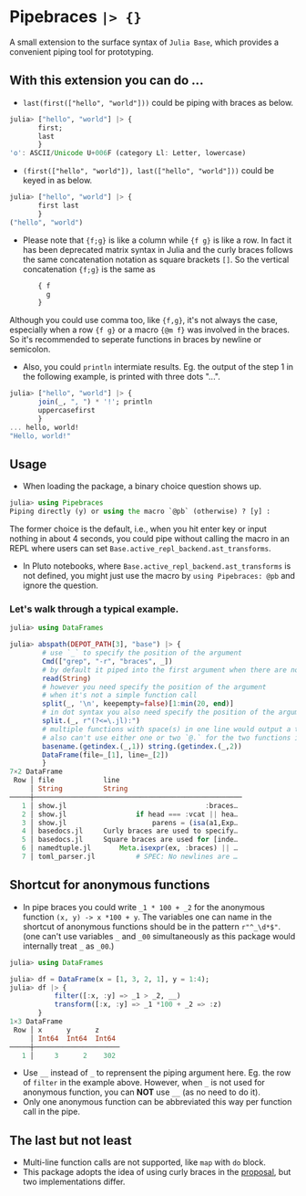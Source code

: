 # Pipebraces `|> {}` 
A small extension to the surface syntax of `Julia Base`, which provides a convenient piping tool for prototyping.

## With this extension you can do ...
- `last(first(["hello", "world"]))` could be piping with braces as below.
```jl
julia> ["hello", "world"] |> {
       first;
       last
       }
'o': ASCII/Unicode U+006F (category Ll: Letter, lowercase)
```
- `(first(["hello", "world"]), last(["hello", "world"]))` could be keyed in as below.
```jl
julia> ["hello", "world"] |> {
       first last
       }
("hello", "world")
```
- Please note that `{f;g}` is like a column while `{f g}` is like a row.
In fact it has been deprecated matrix syntax in Julia and the curly braces follows the same concatenation notation as square brackets `[]`. So the vertical concatenation 
`{f;g}` is the same as 
```jl
       { f
         g
       }
```
Although you could use comma too, like `{f,g}`, it's not always the case, especially when a row `{f g}` or a macro `{@m f}` was involved in the braces. So it's recommended to seperate functions in braces by newline or semicolon. 

- Also, you could `println` intermiate results. Eg. the output of the step 1 in the following example, is printed with three dots "...".  
```jl
julia> ["hello", "world"] |> {
       join(_, ", ") * '!'; println
       uppercasefirst
       }
... hello, world!
"Hello, world!"
```

## Usage
- When loading the package, a binary choice question shows up.
```jl
julia> using Pipebraces
Piping directly (y) or using the macro `@pb` (otherwise) ? [y] : 
```
The former choice is the default, i.e., when you hit enter key or input nothing in about 4 seconds, you could pipe without calling the macro in an REPL where users can set `Base.active_repl_backend.ast_transforms`.

- In Pluto notebooks, where `Base.active_repl_backend.ast_transforms` is not defined, you might just use the macro by `using Pipebraces: @pb` and ignore the question.

### Let's walk through a typical example.
```jl
julia> using DataFrames

julia> abspath(DEPOT_PATH[3], "base") |> {
        # use `_` to specify the position of the argument
        Cmd(["grep", "-r", "braces", _])
        # by default it piped into the first argument when there are no `_` or `__` (Cf. next section for anonymous functions)
        read(String)
        # however you need specify the position of the argument 
        # when it's not a simple function call
        split(_, '\n', keepempty=false)[1:min(20, end)]
        # in dot syntax you also need specify the position of the argument
        split.(_, r"(?<=\.jl):")
        # multiple functions with space(s) in one line would output a tuple
        # also can't use either one or two `@.` for the two functions in the row, i.e., `basename` and `string`
        basename.(getindex.(_,1)) string.(getindex.(_,2))
        DataFrame(file=_[1], line=_[2])
        }
7×2 DataFrame
 Row │ file            line                              
     │ String          String                            
─────┼───────────────────────────────────────────────────
   1 │ show.jl                                  :braces…
   2 │ show.jl                 if head === :vcat || hea…
   3 │ show.jl                     parens = (isa(a1,Exp…
   4 │ basedocs.jl     Curly braces are used to specify…
   5 │ basedocs.jl     Square braces are used for [inde…
   6 │ namedtuple.jl       Meta.isexpr(ex, :braces) || …
   7 │ toml_parser.jl          # SPEC: No newlines are …

```

## Shortcut for anonymous functions
- In pipe braces you could write `_1 * 100 + _2` for the anonymous function `(x, y) -> x *100 + y`. The variables one can name in the shortcut of anonymous functions should be in the pattern `r"^_\d*$"`. (one can't use variables `_` and `_00` simultaneously as this package would internally treat `_` as `_00`.)
```jl
julia> using DataFrames

julia> df = DataFrame(x = [1, 3, 2, 1], y = 1:4);
julia> df |> {
           filter([:x, :y] => _1 > _2, __)
           transform([:x, :y] => _1 *100 + _2 => :z)
       }
1×3 DataFrame
 Row │ x      y      z     
     │ Int64  Int64  Int64 
─────┼─────────────────────
   1 │     3      2    302
```
- Use `__` instead of `_` to reprensent the piping argument here.
Eg. the row of `filter` in the example above. However, when `_` is not used for anonymous function, you can **NOT** use `__` (as no need to do it).
- Only one anonymous function can be abbreviated this way per function call in the pipe.

## The last but not least
- Multi-line function calls are not supported, like `map` with `do` block. 
- This package adopts the idea of using curly braces in the [proposal](https://discourse.julialang.org/t/fixing-the-piping-chaining-issue-rev-3/90836), but two implementations differ.